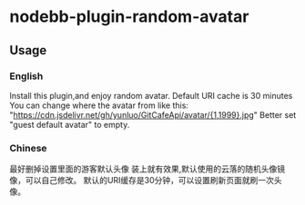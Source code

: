 # nodebb-plugin-random-avatar
## Usage

### English

Install this plugin,and enjoy random avatar.
Default URI cache is 30 minutes
You can change where the avatar from like this: "https://cdn.jsdelivr.net/gh/yunluo/GitCafeApi/avatar/{1,1999}.jpg"
Better set "guest default avatar" to empty.

### Chinese
最好删掉设置里面的游客默认头像
装上就有效果,默认使用的云落的随机头像镜像，可以自己修改。
默认的URI缓存是30分钟，可以设置刷新页面就刷一次头像。